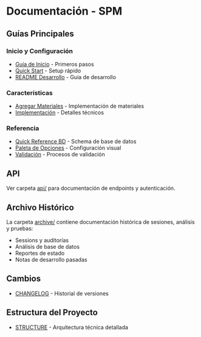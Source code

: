 # Documentación - SPM

## Guías Principales

### Inicio y Configuración
- [Guía de Inicio](guides/GUIA_INICIO.md) - Primeros pasos
- [Quick Start](guides/QUICK_START.md) - Setup rápido
- [README Desarrollo](guides/README-dev.md) - Guía de desarrollo

### Características
- [Agregar Materiales](guides/GUIA_PRUEBA_AGREGAR_MATERIALES.md) - Implementación de materiales
- [Implementación](guides/IMPLEMENTACION_AGREGAR_MATERIALES.md) - Detalles técnicos

### Referencia
- [Quick Reference BD](guides/QUICK_REFERENCE_BD.md) - Schema de base de datos
- [Paleta de Opciones](guides/PALETA_OPCIONES.md) - Configuración visual
- [Validación](guides/README_VALIDACION.md) - Procesos de validación

## API

Ver carpeta [api/](api/) para documentación de endpoints y autenticación.

## Archivo Histórico

La carpeta [archive/](archive/) contiene documentación histórica de sesiones, análisis y pruebas:

- Sessions y auditorías
- Análisis de base de datos
- Reportes de estado
- Notas de desarrollo pasadas

## Cambios

- [CHANGELOG](CHANGELOG.md) - Historial de versiones

## Estructura del Proyecto

- [STRUCTURE](STRUCTURE.md) - Arquitectura técnica detallada
